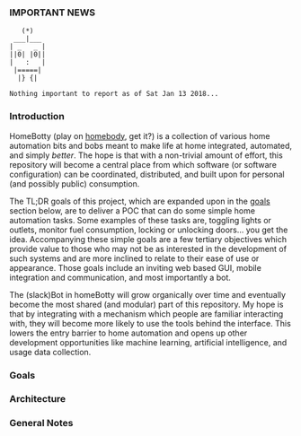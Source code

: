 ### IMPORTANT NEWS
```
   (*)
 ___|___
| _   _ |
||0| |0||
|   :   |
 |=====|
  |} {|

Nothing important to report as of Sat Jan 13 2018...
```

### Introduction
HomeBotty (play on [homebody](https://www.urbandictionary.com/define.php?term=homebody), 
get it?) is a collection of various home automation bits and bobs meant to make
life at home integrated, automated, and simply _better_. The hope is that with
a non-trivial amount of effort, this repository will become a central place from
which software (or software configuration) can be coordinated, distributed, and
built upon for personal (and possibly public) consumption.

The TL;DR  goals of this project, which are expanded upon in the [goals](#goals)
section below, are to deliver a POC that can do some simple home automation tasks.
Some examples of these tasks are, toggling lights or outlets, monitor fuel 
consumption, locking or unlocking doors... you get the idea. Accompanying these
simple goals are a few tertiary objectives which provide value to those who may
not be as interested in the development of such systems and are more inclined to
relate to their ease of use or appearance. Those goals include an inviting web
based GUI, mobile integration and communication, and most importantly a bot.

The (slack)Bot in homeBotty will grow organically over time and eventually become
the most shared (and modular) part of this repository. My hope is that by
integrating with a mechanism which people are familiar interacting with, they will
become more likely to use the tools behind the interface. This lowers the entry
barrier to home automation and opens up other development opportunities like
machine learning, artificial intelligence, and usage data collection.

### Goals

### Architecture

### General Notes
